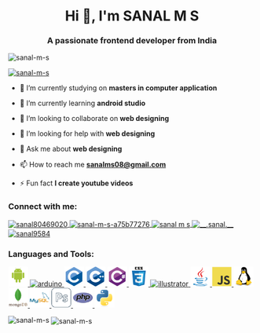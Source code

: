 <h1 align="center">Hi 👋, I'm SANAL M S</h1> 
<h3 align="center">A passionate frontend developer from India</h3>

<p align="left"> <img src="https://komarev.com/ghpvc/?username=sanal-m-s&label=Profile%20views&color=0e75b6&style=flat" alt="sanal-m-s" /> </p>

<p align="left"> <a href="https://github.com/ryo-ma/github-profile-trophy">
<img src="https://github-profile-trophy.vercel.app/?username=sanal-m-s" alt="sanal-m-s" /></a> </p> 

- 🔭 I’m currently studying on **masters in computer application**

- 🌱 I’m currently learning **android studio**

- 👯 I’m looking to collaborate on **web designing**

- 🤝 I’m looking for help with **web designing**

- 💬 Ask me about **web designing**

- 📫 How to reach me **sanalms08@gmail.com**

- ⚡ Fun fact **I create youtube videos**

<h3 align="left">Connect with me:</h3>
<p align="left">
<a href="https://twitter.com/sanal80469020" 
target="blank">
<img align="center" src="https://raw.githubusercontent.com/rahuldkjain/github-profile-readme-generator/master/src/images/icons/Social/twitter.svg" alt="sanal80469020" height="30" width="40" />
</a>
<a href="https://linkedin.com/in/sanal-m-s-a75b77276" target="blank">
<img align="center" src="https://raw.githubusercontent.com/rahuldkjain/github-profile-readme-generator/master/src/images/icons/Social/linked-in-alt.svg" alt="sanal-m-s-a75b77276" height="30" width="40" />
</a>
<a href="https://fb.com/sanal m s" target="blank">
<img align="center" src="https://raw.githubusercontent.com/rahuldkjain/github-profile-readme-generator/master/src/images/icons/Social/facebook.svg" alt="sanal m s" height="30" width="40" />
</a>
<a href="https://instagram.com/__.sanal.__" target="blank">
<img align="center" src="https://raw.githubusercontent.com/rahuldkjain/github-profile-readme-generator/master/src/images/icons/Social/instagram.svg" alt="__.sanal.__" height="30" width="40" />
</a>
<a href="https://www.youtube.com/c/sanal9584" target="blank">
<img align="center" src="https://raw.githubusercontent.com/rahuldkjain/github-profile-readme-generator/master/src/images/icons/Social/youtube.svg" alt="sanal9584" height="30" width="40" />
</a>
</p>
<h3 align="left">Languages and Tools:</h3>
<p align="left"> <a href="https://developer.android.com" target="_blank" rel="noreferrer"> 
<img src="https://raw.githubusercontent.com/devicons/devicon/master/icons/android/android-original-wordmark.svg" alt="android" width="40" height="40"/>
</a> 
<a href="https://www.arduino.cc/" target="_blank" rel="noreferrer"> 
<img src="https://cdn.worldvectorlogo.com/logos/arduino-1.svg" alt="arduino" width="40" height="40"/> 
</a> 
<a href="https://www.cprogramming.com/" target="_blank" rel="noreferrer"> 
<img src="https://raw.githubusercontent.com/devicons/devicon/master/icons/c/c-original.svg" alt="c" width="40" height="40"/> 
</a> 
<a href="https://www.w3schools.com/cpp/" target="_blank" rel="noreferrer"> 
<img src="https://raw.githubusercontent.com/devicons/devicon/master/icons/cplusplus/cplusplus-original.svg" alt="cplusplus" width="40" height="40"/> 
</a> 
<a href="https://www.w3schools.com/cs/" target="_blank" rel="noreferrer"> 
<img src="https://raw.githubusercontent.com/devicons/devicon/master/icons/csharp/csharp-original.svg" alt="csharp" width="40" height="40"/> 
</a> 
<a href="https://www.w3schools.com/css/" target="_blank" rel="noreferrer"> 
<img src="https://raw.githubusercontent.com/devicons/devicon/master/icons/css3/css3-original-wordmark.svg" alt="css3" width="40" height="40"/> 
</a> 
<a href="https://www.adobe.com/in/products/illustrator.html" target="_blank" rel="noreferrer"> 
<img src="https://www.vectorlogo.zone/logos/adobe_illustrator/adobe_illustrator-icon.svg" alt="illustrator" width="40" height="40"/> 
</a> 
<a href="https://www.java.com" target="_blank" rel="noreferrer"> 
<img src="https://raw.githubusercontent.com/devicons/devicon/master/icons/java/java-original.svg" alt="java" width="40" height="40"/> 
</a> 
<a href="https://developer.mozilla.org/en-US/docs/Web/JavaScript" target="_blank" rel="noreferrer"> 
<img src="https://raw.githubusercontent.com/devicons/devicon/master/icons/javascript/javascript-original.svg" alt="javascript" width="40" height="40"/> 
</a> 
<a href="https://www.linux.org/" target="_blank" rel="noreferrer"> 
<img src="https://raw.githubusercontent.com/devicons/devicon/master/icons/linux/linux-original.svg" alt="linux" width="40" height="40"/> 
</a> 
<a href="https://www.mongodb.com/" target="_blank" rel="noreferrer"> 
<img src="https://raw.githubusercontent.com/devicons/devicon/master/icons/mongodb/mongodb-original-wordmark.svg" alt="mongodb" width="40" height="40"/> 
</a> 
<a href="https://www.mysql.com/" target="_blank" rel="noreferrer"> 
<img src="https://raw.githubusercontent.com/devicons/devicon/master/icons/mysql/mysql-original-wordmark.svg" alt="mysql" width="40" height="40"/> 
</a> 
<a href="https://www.photoshop.com/en" target="_blank" rel="noreferrer"> 
<img src="https://raw.githubusercontent.com/devicons/devicon/master/icons/photoshop/photoshop-line.svg" alt="photoshop" width="40" height="40"/> 
</a> 
<a href="https://www.php.net" target="_blank" rel="noreferrer"> 
<img src="https://raw.githubusercontent.com/devicons/devicon/master/icons/php/php-original.svg" alt="php" width="40" height="40"/> </a> 
<a href="https://www.python.org" target="_blank" rel="noreferrer"> 
<img src="https://raw.githubusercontent.com/devicons/devicon/master/icons/python/python-original.svg" alt="python" width="40" height="40"/> 
</a> 
</p>

<p><img align="left" src="https://github-readme-stats.vercel.app/api/top-langs?username=sanal-m-s&show_icons=true&locale=en&layout=compact" alt="sanal-m-s" /></p>

<p>&nbsp;<img align="center" src="https://github-readme-stats.vercel.app/api?username=sanal-m-s&show_icons=true&locale=en" alt="sanal-m-s" /></p>
